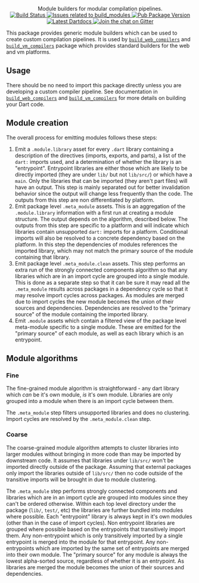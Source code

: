 <p align="center">
  Module builders for modular compilation pipelines.
  <br>
  <a href="https://travis-ci.org/dart-lang/build">
    <img src="https://travis-ci.org/dart-lang/build.svg?branch=master" alt="Build Status" />
  </a>
  <a href="https://github.com/dart-lang/build/labels/package%3A%20build_modules">
    <img src="https://img.shields.io/github/issues-raw/dart-lang/build/package%3A%20build_modules.svg" alt="Issues related to build_modules" />
  </a>
  <a href="https://pub.dartlang.org/packages/build_modules">
    <img src="https://img.shields.io/pub/v/build_modules.svg" alt="Pub Package Version" />
  </a>
  <a href="https://pub.dartlang.org/documentation/build_modules/latest">
    <img src="https://img.shields.io/badge/dartdocs-latest-blue.svg" alt="Latest Dartdocs" />
  </a>
  <a href="https://gitter.im/dart-lang/build">
    <img src="https://badges.gitter.im/dart-lang/build.svg" alt="Join the chat on Gitter" />
  </a>
</p>

This package provides generic module builders which can be used to create custom
compilation pipelines. It is used by [`build_web_compilers`][] and
[`build_vm_compilers`][] package which provides standard builders for the web
and vm platforms.

## Usage

There should be no need to import this package directly unless you are
developing a custom compiler pipeline. See documentation in
[`build_web_compilers`][] and [`build_vm_compilers`][] for more details on
building your Dart code.

[`build_web_compilers`]: https://pub.dartlang.org/packages/build_web_compilers
[`build_vm_compilers`]: https://pub.dartlang.org/packages/build_vm_compilers

## Module creation

The overall process for emitting modules follows these steps:

1. Emit a `.module.library` asset for every `.dart` library containing a
   description of the directives (imports, exports, and parts), a list of the
   `dart:` imports used, and a determination of whether the library is an
   "entrypoint". Entrypoint libraries are either those which are likely to be
   directly imported (they are under `lib/` but not `lib/src/`) or which have a
   `main`. Only the libraries that can be imported (they aren't part files) will
   have an output. This step is mainly separated out for better invalidation
   behavior since the output will change less frequently than the code. The
   outputs from this step are non differentiated by platform.
2. Emit package level `.meta_module` assets. This is an aggregation of the
   `.module.library` information with a first run at creating a module
   structure. The output depends on the algorithm, described below. The outputs
   from this step are specific to a platform and will indicate which libraries
   contain unsupported `dart:` imports for a platform. Conditional imports will
   also be resolved to a concrete dependency based on the platform. In this step
   the dependencies of modules references the imported library, which may not
   match the primary source of the module containing that library.
3. Emit package level `.meta_module.clean` assets. This step performs an extra
   run of the strongly connected components algorithm so that any libraries
   which are in an import cycle are grouped into a single module. This is done
   as a separate step so that it can be sure it may read all the `.meta_module`
   results across packages in a dependency cycle so that it may resolve import
   cycles across packages. As modules are merged due to import cycles the new
   module becomes the union of their sources and dependencies. Dependencies are
   resolved to the "primary source" of the module containing the imported
   library.
4. Emit `.module` assets which contain a filtered view of the package level
   meta-module specific to a single module. These are emitted for the "primary
   source" of each module, as well as each library which is an entrypoint.

## Module algorithms

### Fine

The fine-grained module algorithm is straightforward - any dart library which
_can_ be it's own module, _is_ it's own module. Libraries are only grouped into
a module when there is an import cycle between them.

The `.meta_module` step filters unsupported libraries and does no clustering.
Import cycles are resolved by the `.meta_module.clean` step.

### Coarse

The coarse-grained module algorithm attempts to cluster libraries into larger
modules without bringing in more code than may be imported by downstream code.
It assumes that libraries under `lib/src/` won't be imported directly outside of
the package. Assuming that external packages only import the libraries outside
of `lib/src/` then no code outside of the transitive imports will be brought in
due to module clustering.

The `.meta_module` step performs strongly connected components and libraries
which are in an import cycle are grouped into modules since they can't be
ordered otherwise. Within each top level directory under the package (`lib/`,
`test/`, etc) the libraries are further bundled into modules where possible.
Each "entrypoint" library is always kept in it's own modules (other than in the
case of import cycles). Non entrypoint libraries are grouped where possible
based on the entrypoints that transitively import them. Any non-entrypoint which
is only transitively imported by a single entrypoint is merged into the module
for that entrypoint. Any non-entrypoints which are imported by the same set of
entrypoints are merged into their own module. The "primary source" for any
module is always the lowest alpha-sorted source, regardless of whether it is an
entrypoint. As libraries are merged the module becomes the union of their
sources and dependencies.
